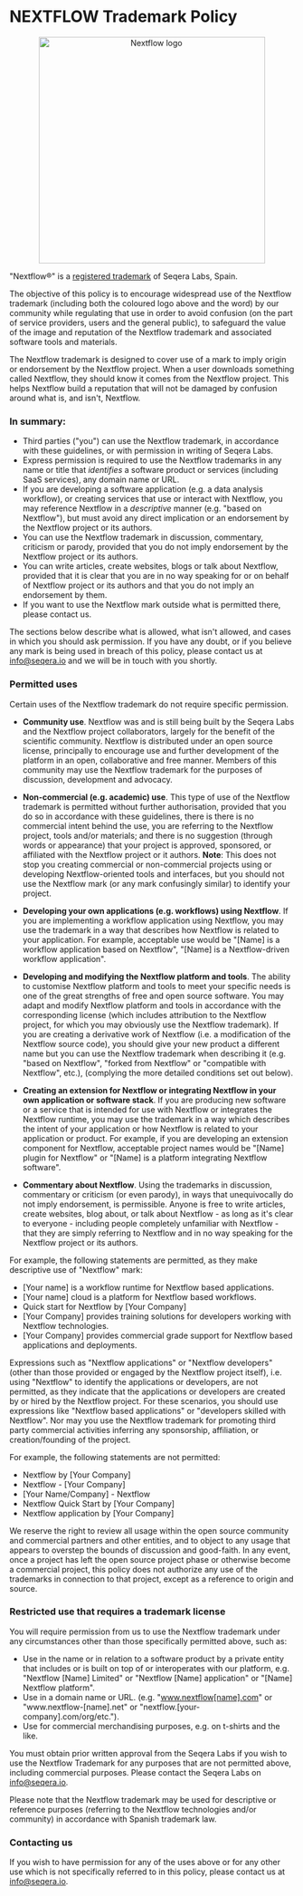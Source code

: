 # NEXTFLOW Trademark Policy

<p align='center'>
    <picture>
        <source media="(prefers-color-scheme: dark)" srcset="https://raw.githubusercontent.com/nextflow-io/trademark/master/nextflow2014_no-bg-bright.png" width='400px'>
        <source media="(prefers-color-scheme: light)" srcset="https://raw.githubusercontent.com/nextflow-io/trademark/master/nextflow2014_no-bg.png" width='400px'>
        <img alt="Nextflow logo" src="https://raw.githubusercontent.com/nextflow-io/trademark/master/nextflow2014_no-bg.png">
    </picture>
</p>

"Nextflow®" is a [registered trademark](https://euipo.europa.eu/eSearch/#details/trademarks/016913626) of Seqera Labs, Spain.

The objective of this policy is to encourage widespread use of the Nextflow trademark (including
both the coloured logo above and the word) by our community while regulating that use in order to
avoid confusion (on the part of service providers, users and the general public), to safeguard the
value of the image and reputation of the Nextflow trademark and associated software tools and materials.

The Nextflow trademark is designed to cover use of a mark to imply origin or endorsement by the Nextflow
project. When a user downloads something called Nextflow, they should know it comes from the Nextflow project.
This helps Nextflow build a reputation that will not be damaged by confusion around what is, and isn't, Nextflow.

### In summary:
* Third parties ("you") can use the Nextflow trademark, in accordance with these guidelines, or with
permission in writing of Seqera Labs.
* Express permission is required to use the Nextflow trademarks in any name or title that *identifies*
a software product or services (including SaaS services), any domain name or URL.
* If you are developing a software application (e.g. a data analysis workflow), or creating services
that use or interact with Nextflow, you may reference Nextflow in a *descriptive* manner (e.g. "based on Nextflow"),
but must avoid any direct implication or an endorsement by the Nextflow project or its authors.
* You can use the Nextflow trademark in discussion, commentary, criticism or parody, provided that you do not imply
endorsement by the Nextflow project or its authors.
* You can write articles, create websites, blogs or talk about Nextflow, provided that it is clear that you are
in no way speaking for or on behalf of Nextflow project or its authors and that you do not imply an endorsement by them.
* If you want to use the Nextflow mark outside what is permitted there, please contact us.

The sections below describe what is allowed, what isn't allowed, and cases in which you should ask permission. If you have
any doubt, or if you believe any mark is being used in breach of this policy, please contact us at info@seqera.io
and we will be in touch with you shortly.

### Permitted uses

Certain uses of the Nextflow trademark do not require specific permission.

*	**Community use**. Nextflow was and is still being built by the Seqera Labs and the Nextflow project collaborators, largely
for the benefit of the scientific community. Nextflow is distributed under an open source license, principally to
encourage use and further development of the platform in an open, collaborative and free manner. Members of this
community may use the Nextflow trademark for the purposes of discussion, development and advocacy.

*	**Non-commercial (e.g. academic) use**. This type of use of the Nextflow trademark is permitted without further
authorisation, provided that you do so in accordance with these guidelines, there is there is no commercial intent
behind the use, you are referring to the Nextflow project, tools and/or materials; and there is no suggestion
(through words or appearance) that your project is approved, sponsored, or affiliated with the Nextflow project
or it authors. **Note**: This does not stop you creating commercial or non-commercial projects using or developing
Nextflow-oriented tools and interfaces, but you should not use the Nextflow mark (or any mark confusingly similar)
to identify your project.

* **Developing your own applications (e.g. workflows) using Nextflow**. If you are implementing a workflow application
using Nextflow, you may use the trademark in a way that describes how Nextflow is related to your application.
For example, acceptable use would be "[Name] is a workflow application based on Nextflow", "[Name] is a Nextflow-driven
workflow application".

*	**Developing and modifying the Nextflow platform and tools**. The ability to customise Nextflow platform and tools to
meet your specific needs is one of the great strengths of free and open source software. You may adapt and modify
Nextflow platform and tools in accordance with the corresponding license (which includes attribution to the Nextflow
project, for which you may obviously use the Nextflow trademark). If you are creating a derivative work of Nextflow
(i.e. a modification of the Nextflow source code), you should give your new product a different name but you can
use the Nextflow trademark when describing it (e.g. "based on Nextflow", "forked from Nextflow" or "compatible with
Nextflow", etc.), (complying the more detailed conditions set out below).

* **Creating an extension for Nextflow or integrating Nextflow in your own application or software stack**. If you
are producing new software or a service that is intended for use with Nextflow or integrates the Nextflow runtime,
you may use the trademark in a way which describes the intent of your application or how Nextflow is related to
your application or product. For example, if you are developing an extension component for Nextflow, acceptable
project names would be "[Name] plugin for Nextflow" or "[Name] is a platform integrating Nextflow software".

*	**Commentary about Nextflow**. Using the trademarks in discussion, commentary or criticism (or even parody),
in ways that unequivocally do not imply endorsement, is permissible. Anyone is free to write articles, create
websites, blog about, or talk about Nextflow - as long as it's clear to everyone - including people completely
unfamiliar with Nextflow - that they are simply referring to Nextflow and in no way speaking for the Nextflow
project or its authors.

For example, the following statements are permitted, as they make descriptive use of "Nextflow" mark:
* [Your name] is a workflow runtime for Nextflow based applications.
* [Your name] cloud is a platform for Nextflow based workflows.
* Quick start for Nextflow by [Your Company]
* [Your Company] provides training solutions for developers working with Nextflow technologies.
* [Your Company] provides commercial grade support for Nextflow based applications and deployments.

Expressions such as "Nextflow applications" or "Nextflow developers" (other than those provided or engaged
by the Nextflow project itself), i.e. using "Nextflow" to identify the applications or developers, are not
permitted, as they indicate that the applications or developers are created by or hired by the Nextflow
project. For these scenarios, you should use expressions like "Nextflow based applications" or "developers
skilled with Nextflow". Nor may you use the Nextflow trademark for promoting third party commercial
activities inferring any sponsorship, affiliation, or creation/founding of the project.   

For example, the following statements are not permitted:
*	Nextflow by [Your Company]
*	Nextflow - [Your Company]
*	[Your Name/Company] - Nextflow
*	Nextflow Quick Start by [Your Company]
*	Nextflow application by [Your Company]

We reserve the right to review all usage within the open source community and commercial partners and
other entities, and to object to any usage that appears to overstep the bounds of discussion and good-faith.
In any event, once a project has left the open source project phase or otherwise become a commercial project,
this policy does not authorize any use of the trademarks in connection to that project, except as a
reference to origin and source.

### Restricted use that requires a trademark license

You will require permission from us to use the Nextflow trademark under any circumstances other than
those specifically permitted above, such as:
* Use in the name or in relation to a software product by a private entity that includes or is built on
top of or interoperates with our platform, e.g. "Nextflow [Name] Limited" or "Nextflow [Name] application"
or "[Name] Nextflow platform".
* Use in a domain name or URL. (e.g. "www.nextflow[name].com" or "www.nextflow-[name].net" or
"nextflow.[your-company].com/org/etc.").
* Use for commercial merchandising purposes, e.g. on t-shirts and the like.

You must obtain prior written approval from the Seqera Labs if you wish to use the Nextflow Trademark for any
purposes that are not permitted above, including commercial purposes. Please contact the Seqera Labs
on info@seqera.io.

Please note that the Nextflow trademark may be used for descriptive or reference purposes
(referring to the Nextflow technologies and/or community) in accordance with Spanish trademark law.

### Contacting us

If you wish to have permission for any of the uses above or for any other use which is not specifically
referred to in this policy, please contact us at info@seqera.io.
